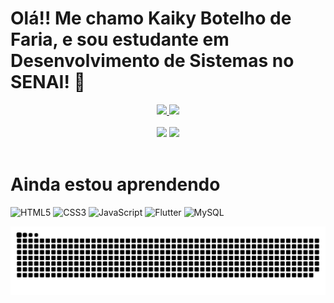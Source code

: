 # Olá!! Me chamo Kaiky Botelho de Faria, e sou estudante em Desenvolvimento de Sistemas no SENAI! 👋


<div align="center">
<a href="https://github.com/kaiky-botelho">
  <img loading="lazy" height="180em" src="https://github-readme-stats.vercel.app/api/top-langs/?username=Kaiky-botelho&layout=compact&langs_count=7&theme=solarized"/>
  <img loading="lazy" height="180em" src="https://github-readme-stats.vercel.app/api?username=Kaiky-botelho&layout=compact&langs_count=7&hide=contribs,issues&theme=solarized"/>

</div>
<br>
<div class="contato" align="center">
   <a href="https://www.linkedin.com/in/kaiky-botelho-de-faria-90271730a/" target="_blank"><img loading="lazy" src="https://img.shields.io/badge/-LinkedIn-%230077B5?style=for-the-badge&logo=linkedin&logoColor=white" target="_blank"></a>   
   <a href="https://www.instagram.com/whoskaiky target="_blank"><img src="https://img.shields.io/badge/-Instagram-%23E4405F?style=for-the-badge&logo=instagram&logoColor=white" target="_blank"></a>
</div>

<br>






# Ainda estou aprendendo 
<div>
  <img src="https://cdn.jsdelivr.net/gh/devicons/devicon@latest/icons/html5/html5-original.svg" width="40" height="40" alt="HTML5"/>
  <img src="https://cdn.jsdelivr.net/gh/devicons/devicon@latest/icons/css3/css3-original.svg" width="40" height="40" alt="CSS3"/>
  <img src="https://cdn.jsdelivr.net/gh/devicons/devicon@latest/icons/javascript/javascript-original.svg" width="40" height="40" alt="JavaScript"/>
  <img src="https://cdn.jsdelivr.net/gh/devicons/devicon@latest/icons/flutter/flutter-original.svg" width="40" height="40" alt="Flutter"/>
  <img src="https://cdn.jsdelivr.net/gh/devicons/devicon@latest/icons/mysql/mysql-original.svg" width="40" height="40" alt="MySQL"/>
</div>






![Snake animation](https://raw.githubusercontent.com/Platane/snk/output/github-contribution-grid-snake.svg)

<!--
**Kaiky-botelho/Kaiky-otelho** is a ✨ _special_ ✨ repository because its `README.md` (this file) appears on your GitHub profile.

Here are some ideas to get you started:

- 🔭 I’m currently working on ...
- 🌱 I’m currently learning ...
- 👯 I’m looking to collaborate on ...
- 🤔 I’m looking for help with ...
- 💬 Ask me about ...
- 📫 How to reach me: ...
- 😄 Pronouns: ...
- ⚡ Fun fact: ...
-->
